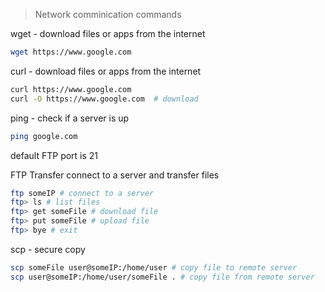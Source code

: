 > Network comminication commands

wget - download files or apps from the internet
```bash
wget https://www.google.com
```

curl - download files or apps from the internet
```bash
curl https://www.google.com
curl -O https://www.google.com  # download
```

ping - check if a server is up
```bash
ping google.com
```

default FTP port is 21

FTP Transfer connect to a server and transfer files
```bash
ftp someIP # connect to a server
ftp> ls # list files
ftp> get someFile # download file
ftp> put someFile # upload file
ftp> bye # exit
```

scp - secure copy
```bash
scp someFile user@someIP:/home/user # copy file to remote server
scp user@someIP:/home/user/someFile . # copy file from remote server
```
